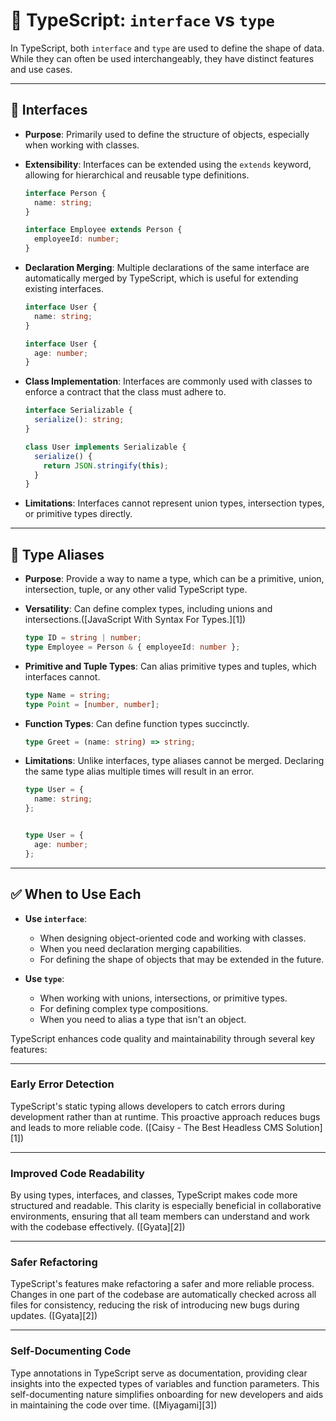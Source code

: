 

# 📘 TypeScript: `interface` vs `type`

In TypeScript, both `interface` and `type` are used to define the shape of data. While they can often be used interchangeably, they have distinct features and use cases.

---

## 🔹 Interfaces

* **Purpose**: Primarily used to define the structure of objects, especially when working with classes.

* **Extensibility**: Interfaces can be extended using the `extends` keyword, allowing for hierarchical and reusable type definitions.

  ```typescript
  interface Person {
    name: string;
  }

  interface Employee extends Person {
    employeeId: number;
  }
  ```

* **Declaration Merging**: Multiple declarations of the same interface are automatically merged by TypeScript, which is useful for extending existing interfaces.

  ```typescript
  interface User {
    name: string;
  }

  interface User {
    age: number;
  }


  ```

* **Class Implementation**: Interfaces are commonly used with classes to enforce a contract that the class must adhere to.

  ```typescript
  interface Serializable {
    serialize(): string;
  }

  class User implements Serializable {
    serialize() {
      return JSON.stringify(this);
    }
  }
  

* **Limitations**: Interfaces cannot represent union types, intersection types, or primitive types directly.

---

## 🔸 Type Aliases

* **Purpose**: Provide a way to name a type, which can be a primitive, union, intersection, tuple, or any other valid TypeScript type.

* **Versatility**: Can define complex types, including unions and intersections.([JavaScript With Syntax For Types.][1])

  ```typescript
  type ID = string | number;
  type Employee = Person & { employeeId: number };
  ```

* **Primitive and Tuple Types**: Can alias primitive types and tuples, which interfaces cannot.

  ```typescript
  type Name = string;
  type Point = [number, number];
  ```

* **Function Types**: Can define function types succinctly.

  ```typescript
  type Greet = (name: string) => string;
  ```

* **Limitations**: Unlike interfaces, type aliases cannot be merged. Declaring the same type alias multiple times will result in an error.

  ```typescript
  type User = {
    name: string;
  };


  type User = {
    age: number;
  };
  ```

---

## ✅ When to Use Each

* **Use `interface`**:

  * When designing object-oriented code and working with classes.
  * When you need declaration merging capabilities.
  * For defining the shape of objects that may be extended in the future.

* **Use `type`**:

  * When working with unions, intersections, or primitive types.
  * For defining complex type compositions.
  * When you need to alias a type that isn't an object.




TypeScript enhances code quality and maintainability through several key features:

---

###  Early Error Detection

TypeScript's static typing allows developers to catch errors during development rather than at runtime. This proactive approach reduces bugs and leads to more reliable code. ([Caisy - The Best Headless CMS Solution][1])

---

### Improved Code Readability

By using types, interfaces, and classes, TypeScript makes code more structured and readable. This clarity is especially beneficial in collaborative environments, ensuring that all team members can understand and work with the codebase effectively. ([Gyata][2])

---

### Safer Refactoring

TypeScript's features make refactoring a safer and more reliable process. Changes in one part of the codebase are automatically checked across all files for consistency, reducing the risk of introducing new bugs during updates. ([Gyata][2])

---

### Self-Documenting Code

Type annotations in TypeScript serve as documentation, providing clear insights into the expected types of variables and function parameters. This self-documenting nature simplifies onboarding for new developers and aids in maintaining the code over time. ([Miyagami][3])



 
 
